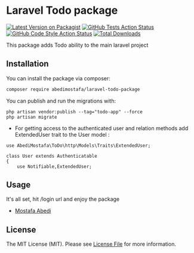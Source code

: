 # Laravel Todo package

[![Latest Version on Packagist](https://img.shields.io/packagist/v/abedimostafa/laravel-todo-package.svg?style=flat-square)](https://packagist.org/packages/abedimostafa/laravel-todo-package)
[![GitHub Tests Action Status](https://img.shields.io/github/workflow/status/abedimostafa/laravel-todo-package/run-tests?label=tests)](https://github.com/abedimostafa/laravel-todo-package/actions?query=workflow%3Arun-tests+branch%3Amain)
[![GitHub Code Style Action Status](https://img.shields.io/github/workflow/status/abedimostafa/laravel-todo-package/Check%20&%20fix%20styling?label=code%20style)](https://github.com/abedimostafa/laravel-todo-package/actions?query=workflow%3A"Check+%26+fix+styling"+branch%3Amain)
[![Total Downloads](https://img.shields.io/packagist/dt/abedimostafa/laravel-todo-package.svg?style=flat-square)](https://packagist.org/packages/abedimostafa/laravel-todo-package)

This package adds Todo ability to the main laravel project

## Installation

You can install the package via composer:

```bash
composer require abedimostafa/laravel-todo-package
```

You can publish and run the migrations with:

```
php artisan vendor:publish --tag="todo-app" --force
php artisan migrate
```

- For getting access to the authenticated user and relation methods add ExtendedUser trait to the User model :

```
use AbediMostafa\ToDo\http\Models\Traits\ExtendedUser;

class User extends Authenticatable
{
    use Notifiable,ExtendedUser;
```

## Usage

It's all set, hit /login url and enjoy the package

- [Mostafa Abedi](https://www.linkedin.com/in/mostafa-abedi-081785157/)

## License

The MIT License (MIT). Please see [License File](LICENSE.md) for more information.
